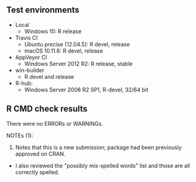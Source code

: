 ## Test environments

* Local
    * Windows 10: R release
* Travis CI
    * Ubuntu precise (12.04.5): R devel, release
    * macOS 10.11.6: R devel, release
* AppVeyor CI
    * Windows Server 2012 R2: R release, stable
* win-builder
    * R devel and release
* R-hub:
    * Windows Server 2008 R2 SP1, R-devel, 32/64 bit

## R CMD check results

There were no ERRORs or WARNINGs.

NOTEs (1):

1. Notes that this is a new submission; package had been previously approved on CRAN.

  - I also reviewed the "possibly mis-spelled words" list and those are all correctly spelled.
